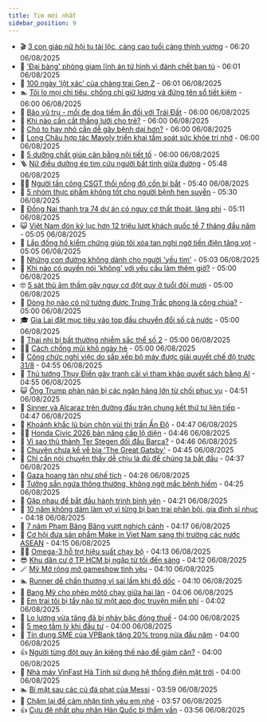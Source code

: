 ```yaml
---
title: Tim mới nhất
sidebar_position: 9
---
```


<!-- vnexpress-tin-moi-nhat:START -->
- 🎬 [3 con giáp nữ hội tụ tài lộc, càng cao tuổi càng thịnh vượng](https://vnexpress.net/van-may-12-con-giap-con-giap-may-man-hom-nay-ngay-6-8-3-con-giap-nu-hoi-tu-tai-loc-cang-cao-tuoi-cang-thinh-vuong-4923403.html) - 06:20 06/08/2025
- 🐎 [&#39;Đại bàng&#39; phòng giam lĩnh án tử hình vì đánh chết bạn tù](https://vnexpress.net/dai-bang-phong-giam-linh-an-tu-hinh-vi-danh-chet-ban-tu-4923392.html) - 06:01 06/08/2025
- 🦍 [100 ngày &#39;lột xác&#39; của chàng trai Gen Z](https://vnexpress.net/100-ngay-lot-xac-cua-chang-trai-gen-z-4911272.html) - 06:01 06/08/2025
- 🏊 [Tôi lo mọi chi tiêu, chồng chỉ giữ lương và đứng tên sổ tiết kiệm](https://vnexpress.net/mo-so-tiet-kiem-tiet-kiem-gui-gop-cach-chi-tieu-gia-dinh-toi-lo-moi-chi-tieu-chong-chi-giu-luong-va-dung-ten-so-tiet-kiem-4923401.html) - 06:00 06/08/2025
- 🎊 [Bão vũ trụ - mối đe dọa tiềm ẩn đối với Trái Đất](https://vnexpress.net/bao-vu-tru-moi-de-doa-tiem-an-doi-voi-trai-dat-4922720.html) - 06:00 06/08/2025
- 🎃 [Khi nào cần cắt thắng lưỡi cho trẻ?](https://vnexpress.net/khi-nao-can-cat-thang-luoi-cho-tre-4923390.html) - 06:00 06/08/2025
- 🧰 [Chó to hay nhỏ cắn dễ gây bệnh dại hơn?](https://vnexpress.net/cho-to-hay-nho-can-de-gay-benh-dai-hon-4923380.html) - 06:00 06/08/2025
- 🔭 [Long Châu hợp tác Mayoly triển khai tầm soát sức khỏe trí nhớ](https://vnexpress.net/long-chau-hop-tac-mayoly-trien-khai-tam-soat-suc-khoe-tri-nho-4923375.html) - 06:00 06/08/2025
- 🫶 [5 dưỡng chất giúp cân bằng nội tiết tố](https://vnexpress.net/5-duong-chat-giup-can-bang-noi-tiet-to-4923271.html) - 06:00 06/08/2025
- 🪜 [Nữ điều dưỡng ép tim cứu người bất tỉnh giữa đường](https://vnexpress.net/nu-dieu-duong-ep-tim-cuu-nguoi-bat-tinh-giua-duong-4923383.html) - 05:48 06/08/2025
- 👨‍🏫 [Người tấn công CSGT thổi nồng độ cồn bị bắt](https://vnexpress.net/nguoi-tan-cong-csgt-thoi-nong-do-con-bi-bat-4923344.html) - 05:40 06/08/2025
- 🎊 [5 nhóm thực phẩm không tốt cho người bệnh hen suyễn](https://vnexpress.net/5-nhom-thuc-pham-khong-tot-cho-nguoi-benh-hen-suyen-4923349.html) - 05:30 06/08/2025
- 🎊 [Đồng Nai thanh tra 74 dự án có nguy cơ thất thoát, lãng phí](https://vnexpress.net/dong-nai-thanh-tra-74-du-an-co-nguy-co-that-thoat-lang-phi-4923233.html) - 05:11 06/08/2025
- 😺 [Việt Nam đón kỷ lục hơn 12 triệu lượt khách quốc tế 7 tháng đầu năm](https://vnexpress.net/viet-nam-don-ky-luc-hon-12-trieu-luot-khach-quoc-te-7-thang-dau-nam-4923306.html) - 05:05 06/08/2025
- 🐘 [Lắp đồng hồ kiểm chứng giúp tôi xóa tan nghi ngờ tiền điện tăng vọt](https://vnexpress.net/tien-dien-tang-dieu-hoa-tiet-kiem-dien-may-lanh-tiet-kiem-dien-tra-cuu-tien-dien-hoa-don-tien-dien-tang-vot-tra-cuu-hoa-don-tien-tien-dong-ho-dien-kiem-chung-4923333.html) - 05:05 06/08/2025
- 🌁 [Những con đường không dành cho người &#39;yếu tim&#39;](https://vnexpress.net/nhung-con-duong-khong-danh-cho-nguoi-yeu-tim-4899796.html) - 05:03 06/08/2025
- 🐲 [Khi nào có quyền nói &#39;không&#39; với yêu cầu làm thêm giờ?](https://vnexpress.net/lam-them-gio-khi-nao-co-quyen-tu-choi-lam-them-gio-va-cach-tinh-luong-tang-ca-dung-luat-4923086.html) - 05:00 06/08/2025
- 🤓 [5 sát thủ âm thầm gây nguy cơ đột quỵ ở tuổi đôi mươi](https://vnexpress.net/5-sat-thu-am-tham-gay-nguy-co-dot-quy-o-tuoi-doi-muoi-4922923.html) - 05:00 06/08/2025
- 💪 [Dòng họ nào có nữ tướng được Trưng Trắc phong là công chúa?](https://vnexpress.net/crossword-giai-o-chu-o-chu-dong-ho-nao-co-nu-tuong-duoc-trung-trac-phong-la-cong-chua-4922370.html) - 05:00 06/08/2025
- 🎓 [Gia Lai đặt mục tiêu vào top đầu chuyển đổi số cả nước](https://vnexpress.net/gia-lai-dat-muc-tieu-vao-top-dau-chuyen-doi-so-ca-nuoc-4923205.html) - 05:00 06/08/2025
- 🫣 [Thai nhi bị bất thường nhiễm sắc thể số 2](https://vnexpress.net/thai-nhi-bi-bat-thuong-nhiem-sac-the-so-2-4923193.html) - 05:00 06/08/2025
- 🧑‍💻 [Cách chống mũi khô ngày hè](https://vnexpress.net/cach-chong-mui-kho-ngay-he-4922408.html) - 05:00 06/08/2025
- 🐲 [Công chức nghỉ việc do sắp xếp bộ máy được giải quyết chế độ trước 31/8](https://vnexpress.net/cong-chuc-nghi-viec-do-sap-xep-bo-may-duoc-giai-quyet-che-do-truoc-31-8-4923296.html) - 04:55 06/08/2025
- 🌝 [Thủ tướng Thụy Điển gây tranh cãi vì tham khảo quyết sách bằng AI](https://vnexpress.net/thu-tuong-thuy-dien-gay-tranh-cai-vi-tham-khao-quyet-sach-bang-ai-4923351.html) - 04:55 06/08/2025
- 😺 [Ông Trump phàn nàn bị các ngân hàng lớn từ chối phục vụ](https://vnexpress.net/ong-trump-phan-nan-bi-cac-ngan-hang-lon-tu-choi-phuc-vu-4923312.html) - 04:51 06/08/2025
- 🐎 [Sinner và Alcaraz trên đường đấu trận chung kết thứ tư liên tiếp](https://vnexpress.net/sinner-va-alcaraz-tren-duong-dau-tran-chung-ket-thu-tu-lien-tiep-4923384.html) - 04:47 06/08/2025
- 🎡 [Khoảnh khắc lũ bùn chôn vùi thị trấn Ấn Độ](https://vnexpress.net/khoanh-khac-lu-bun-chon-vui-thi-tran-an-do-4923350.html) - 04:47 06/08/2025
- 👨‍🏫 [Honda Civic 2026 bản nâng cấp lộ diện](https://vnexpress.net/honda-civic-2026-ban-nang-cap-lo-dien-4923327.html) - 04:46 06/08/2025
- 🦆 [Vì sao thủ thành Ter Stegen đối đầu Barca?](https://vnexpress.net/vi-sao-thu-thanh-ter-stegen-doi-dau-barca-4922291.html) - 04:46 06/08/2025
- 🚦 [Chuyện chưa kể về bìa &#39;The Great Gatsby&#39;](https://vnexpress.net/chuyen-chua-ke-ve-bia-the-great-gatsby-4923076.html) - 04:45 06/08/2025
- 💫 [Chỉ cần nói chuyện thấy dễ chịu là đủ để chúng ta bắt đầu](https://vnexpress.net/chi-can-noi-chuyen-thay-de-chiu-la-du-de-chung-ta-bat-dau-4923295.html) - 04:37 06/08/2025
- 🎉 [Gaza hoang tàn như phế tích](https://vnexpress.net/gaza-hoang-tan-nhu-phe-tich-4923315.html) - 04:26 06/08/2025
- 🌋 [Tưởng sẩn ngứa thông thường, không ngờ mắc bệnh hiếm](https://vnexpress.net/tuong-san-ngua-thong-thuong-khong-ngo-mac-benh-hiem-4923244.html) - 04:25 06/08/2025
- 🤖 [Gặp nhau để bắt đầu hành trình bình yên](https://vnexpress.net/gap-nhau-de-bat-dau-hanh-trinh-binh-yen-4923293.html) - 04:21 06/08/2025
- 🦏 [10 năm không dám làm vợ vì từng bị bạn trai phản bội, gia đình sỉ nhục](https://vnexpress.net/phan-boi-tinh-yeu-nguoi-thu-ba-khong-du-can-dam-lam-vo-cua-nguoi-da-o-ben-toi-10-nam-4923266.html) - 04:18 06/08/2025
- 🦩 [7 năm Phạm Băng Băng vượt nghịch cảnh](https://vnexpress.net/7-nam-pham-bang-bang-vuot-nghich-canh-4923261.html) - 04:17 06/08/2025
- 👺 [Cơ hội đưa sản phẩm Make in Viet Nam sang thị trường các nước ASEAN](https://vnexpress.net/co-hoi-dua-san-pham-make-in-viet-nam-sang-thi-truong-cac-nuoc-asean-4923143.html) - 04:15 06/08/2025
- 🧑‍🏫 [Omega-3 hỗ trợ hiệu suất chạy bộ](https://vnexpress.net/omega-3-ho-tro-hieu-suat-chay-bo-4923166.html) - 04:13 06/08/2025
- 😎 [Khu dân cư ở TP HCM bị ngập từ tối đến sáng](https://vnexpress.net/khu-dan-cu-o-tp-hcm-bi-ngap-tu-toi-den-sang-4923337.html) - 04:12 06/08/2025
- 🪄 [Mỹ Mở rộng mở gameshow tình yêu](https://vnexpress.net/my-mo-rong-mo-gameshow-tinh-yeu-4923260.html) - 04:10 06/08/2025
- 🏊 [Runner dễ chấn thương vì sai lầm khi đổ dốc](https://vnexpress.net/runner-de-chan-thuong-vi-sai-lam-khi-do-doc-4923122.html) - 04:10 06/08/2025
- 💃 [Bang Mỹ cho phép môtô chạy giữa hai làn](https://vnexpress.net/bang-my-cho-phep-moto-chay-giua-hai-lan-4923195.html) - 04:06 06/08/2025
- 🦆 [Em trai tôi bị tẩy não từ một app đọc truyện miễn phí](https://vnexpress.net/doc-truyen-online-doc-truyen-tranh-online-app-doc-truyen-online-em-trai-toi-bi-tay-nao-tu-mot-app-doc-truyen-mien-phi-4923289.html) - 04:02 06/08/2025
- 🎊 [Lo lương vừa tăng đã bị nhảy bậc đóng thuế](https://vnexpress.net/lo-luong-vua-tang-da-bi-nhay-bac-dong-thue-4919775.html) - 04:00 06/08/2025
- 👺 [5 mẹo tâm lý khi đầu tư](https://vnexpress.net/5-meo-tam-ly-khi-dau-tu-4923366.html) - 04:00 06/08/2025
- 🎡 [Tín dụng SME của VPBank tăng 20% trong nửa đầu năm](https://vnexpress.net/tin-dung-sme-cua-vpbank-tang-20-trong-nua-dau-nam-4923334.html) - 04:00 06/08/2025
- 👍 [Người từng đột quỵ ăn kiêng thế nào để giảm cân?](https://vnexpress.net/nguoi-tung-dot-quy-an-kieng-the-nao-de-giam-can-4923202.html) - 04:00 06/08/2025
- 🐎 [Nhà máy VinFast Hà Tĩnh sử dụng hệ thống điện mặt trời](https://vnexpress.net/nha-may-vinfast-ha-tinh-su-dung-he-thong-dien-mat-troi-4923196.html) - 04:00 06/08/2025
- 🏊 [Bí mật sau các cú đá phạt của Messi](https://vnexpress.net/bi-mat-sau-cac-cu-da-phat-cua-messi-4912621.html) - 03:59 06/08/2025
- 🦩 [Chậm lại để cảm nhận tình yêu em nhé](https://vnexpress.net/cham-lai-de-cam-nhan-tinh-yeu-em-nhe-4922593.html) - 03:57 06/08/2025
- 👍 [Cựu đệ nhất phu nhân Hàn Quốc bị thẩm vấn](https://vnexpress.net/cuu-de-nhat-phu-nhan-han-quoc-bi-tham-van-4923319.html) - 03:56 06/08/2025<!-- vnexpress-tin-moi-nhat:END -->
